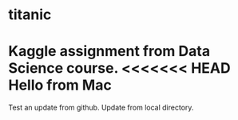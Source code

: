 titanic
=======

Kaggle assignment from Data Science course.
<<<<<<< HEAD
Hello from Mac
=======
Test an update from github.
Update from local directory.
